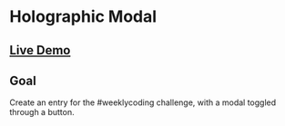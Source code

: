 # Holographic Modal

## [Live Demo](https://codepen.io/borntofrappe/full/WBeXjR)

## Goal

Create an entry for the #weeklycoding challenge, with a modal toggled through a button.